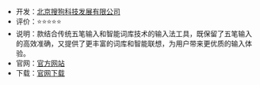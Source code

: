 - 开发：[北京搜狗科技发展有限公司](https://baike.sogou.com/v100555346.htm?fromTitle=%E6%90%9C%E7%8B%97%E5%85%AC%E5%8F%B8)
- 评价：⭐⭐⭐⭐⭐
- 说明：款结合传统五笔输入和智能词库技术的输入法工具，既保留了五笔输入的高效准确，又提供了更丰富的词库和智能联想，为用户带来更优质的输入体验。
- 官网：[官方网站](https://wubi.sogou.com/)
- 下载：[官网下载](https://ime-sec.gtimg.com/202404151313/4f4ac1e0e38e0b8e0547bff33e8ec2f9/pc/dl/gzindex/1699884779/sogou_wubi_5.5e.exe) 